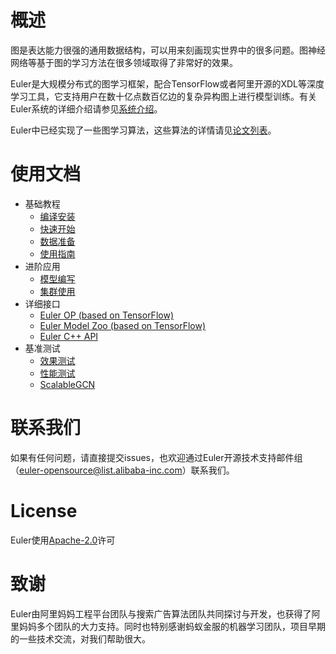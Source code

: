 # 概述
图是表达能力很强的通用数据结构，可以用来刻画现实世界中的很多问题。图神经网络等基于图的学习方法在很多领域取得了非常好的效果。

Euler是大规模分布式的图学习框架，配合TensorFlow或者阿里开源的XDL等深度学习工具，它支持用户在数十亿点数百亿边的复杂异构图上进行模型训练。有关Euler系统的详细介绍请参见[系统介绍](https://github.com/alibaba/euler/wiki/系统介绍)。

Euler中已经实现了一些图学习算法，这些算法的详情请见[论文列表](https://github.com/alibaba/euler/wiki/论文列表)。

# 使用文档

- 基础教程
  - [编译安装](https://github.com/alibaba/euler/wiki/编译安装)
  - [快速开始](https://github.com/alibaba/euler/wiki/快速开始)
  - [数据准备](https://github.com/alibaba/euler/wiki/数据准备)
  - [使用指南](https://github.com/alibaba/euler/wiki/使用指南)
- 进阶应用
  - [模型编写](https://github.com/alibaba/euler/wiki/模型编写)
  - [集群使用](https://github.com/alibaba/euler/wiki/集群使用)
- 详细接口
  - [Euler OP (based on TensorFlow)](https://github.com/alibaba/euler/wiki/Euler-OP)
  - [Euler Model Zoo (based on TensorFlow)](https://github.com/alibaba/euler/wiki/Euler-Model)
  - [Euler C++ API](https://github.com/alibaba/euler/wiki/CPP接口)
- 基准测试
  - [效果测试](https://github.com/alibaba/euler/wiki/效果测试)
  - [性能测试](https://github.com/alibaba/euler/wiki/性能测试)
  - [ScalableGCN](https://github.com/alibaba/euler/wiki/ScalableGCN)

# 联系我们
如果有任何问题，请直接提交issues，也欢迎通过Euler开源技术支持邮件组（[euler-opensource@list.alibaba-inc.com](mailto:euler-opensource@list.alibaba-inc.com)）联系我们。

# License

Euler使用[Apache-2.0](LICENSE)许可

# 致谢

Euler由阿里妈妈工程平台团队与搜索广告算法团队共同探讨与开发，也获得了阿里妈妈多个团队的大力支持。同时也特别感谢蚂蚁金服的机器学习团队，项目早期的一些技术交流，对我们帮助很大。
